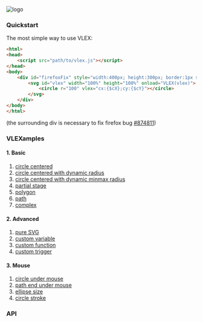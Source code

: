 ![logo](https://raw.githubusercontent.com/indus/VLEX/master/footage/logo.png)

### Quickstart

The most simple way to use VLEX:
```html
<html>
<head>
    <script src="path/to/vlex.js"></script>
</head>
<body>
    <div id="firefoxFix" style="width:400px; height:300px; border:1px solid #000">
        <svg id="vlex" width="100%" height="100%" onload="VLEX(vlex)">
            <circle r="100" vlex="cx:{$cX};cy:{$cY}"></circle>
        </svg>
    </div>
</body>
</html>
```

(the surrounding div is necessary to fix firefox bug [#874811](https://bugzilla.mozilla.org/show_bug.cgi?id=874811))

### VLEXamples
#### 1. Basic
1. [circle centered](http://rawgit.com/indus/VLEX/master/vlexamples/1_basic/1_circle.html)
2. [circle centered with dynamic radius](http://rawgit.com/indus/VLEX/master/vlexamples/1_basic/2_circleDynamicRadius.html)
3. [circle centered with dynamic minmax radius](http://rawgit.com/indus/VLEX/master/vlexamples/1_basic/3_circleDynamicMinMaxRadius.html)
4. [partial stage](http://rawgit.com/indus/VLEX/master/vlexamples/4_circleDynamicMinMaxRadiusHalf.html)
5. [polygon](http://rawgit.com/indus/VLEX/master/vlexamples/1_basic/5_polygon.html)
6. [path](http://rawgit.com/indus/VLEX/master/vlexamples/1_basic/6_path.html)
7. [complex](http://rawgit.com/indus/VLEX/master/vlexamples/1_basic/7_complex.html)

#### 2. Advanced
1. [pure SVG](http://rawgit.com/indus/VLEX/master/vlexamples/2_advanced/1_pureSVG.svg)
2. [custom variable](http://rawgit.com/indus/VLEX/master/vlexamples/2_advanced/2_customVar.html)
3. [custom function](http://rawgit.com/indus/VLEX/master/vlexamples/2_advanced/3_customFunc.html)
4. [custom trigger](http://rawgit.com/indus/VLEX/master/vlexamples/2_advanced/4_customTrigger.html)

#### 3. Mouse
1. [circle under mouse](http://rawgit.com/indus/VLEX/master/vlexamples/3_mouse/1_circle.html)
1. [path end under mouse](http://rawgit.com/indus/VLEX/master/vlexamples/3_mouse/2_path.html)
1. [ellipse size](http://rawgit.com/indus/VLEX/master/vlexamples/3_mouse/3_ellipse.html)
1. [circle stroke](http://rawgit.com/indus/VLEX/master/vlexamples/3_mouse/4_circleStrokeDash.html)


### API

